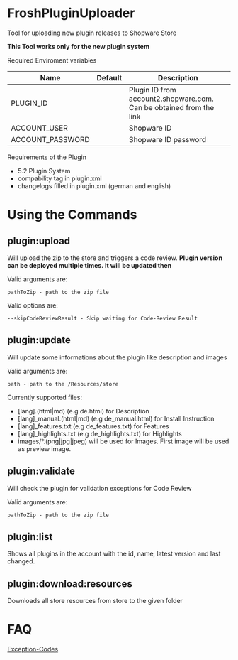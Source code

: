 # FroshPluginUploader

Tool for uploading new plugin releases to Shopware Store

**This Tool works only for the new plugin system**

Required Enviroment variables

| Name             	| Default 	| Description                                                         	|
|------------------	|---------	|---------------------------------------------------------------------	|
| PLUGIN_ID        	|         	| Plugin ID from account2.shopware.com. Can be obtained from the link 	|
| ACCOUNT_USER     	|         	| Shopware ID                                                         	|
| ACCOUNT_PASSWORD 	|         	| Shopware ID password                                                	|

Requirements of the Plugin

* 5.2 Plugin System
* compability tag in plugin.xml
* changelogs filled in plugin.xml (german and english)

# Using the Commands

## plugin:upload

Will upload the zip to the store and triggers a code review.
**Plugin version can be deployed multiple times. It will be updated then**

Valid arguments are:

```
pathToZip - path to the zip file
```

Valid options are:

```
--skipCodeReviewResult - Skip waiting for Code-Review Result
```


## plugin:update

Will update some informations about the plugin like description and images

Valid arguments are:

```
path - path to the /Resources/store
```

Currently supported files:

* [lang].(html|md) (e.g de.html) for Description
* [lang]_manual.(html|md) (e.g de_manual.html) for Install Instruction
* [lang]_features.txt (e.g de_features.txt) for Features
* [lang]_highlights.txt (e.g de_highlights.txt) for Highlights
* images/*.(png|jpg|jpeg) will be used for Images. First image will be used as preview image.

## plugin:validate

Will check the plugin for validation exceptions for Code Review

Valid arguments are:

```
pathToZip - path to the zip file
```

## plugin:list

Shows all plugins in the account with the id, name, latest version and last changed.

## plugin:download:resources

Downloads all store resources from store to the given folder

# FAQ

[Exception-Codes](https://github.com/FriendsOfShopware/FroshPluginUploader/wiki/PluginsException-Codes)
